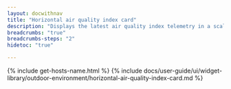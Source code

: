 ```yaml
---
layout: docwithnav
title: "Horizontal air quality index card"
description: "Displays the latest air quality index telemetry in a scalable horizontal layout."
breadcrumbs: "true"
breadcrumbs-steps: "2"
hidetoc: "true"

---
```

{% include get-hosts-name.html %}
{% include docs/user-guide/ui/widget-library/outdoor-environment/horizontal-air-quality-index-card.md %}
